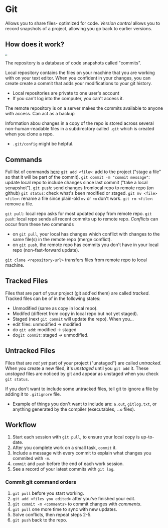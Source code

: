 # Git
Allows you to share files- optimized for code. 
*Version control* allows you to record snapshots of a project, allowing you go back to earlier versions.  

## How does it work?
<img src="https://www.git-tower.com/learn/git/ebook/en/command-line/remote-repositories/introduction/basic-remote-workflow.png" style="zoom:40%;"/>

The repository is a database of code snapshots called "commits". 

Local repository contains the files on your machine that you are working with on your text editor. When you confident in your changes, you can create create a commit that adds your modifications to your git history. 
- Local repositories are private to one user's account
- If you can't log into the computer, you can't access it.

The remote repository is on a server makes the commits available to anyone with access. Can act as a backup

Information abou changes in a copy of the repo is stored across several non-human-readable files in a subdirectory called `.git` which is created when you clone a repo. 
- `.git/config` might be helpful. 

## Commands
Full list of commands [here](https://education.github.com/git-cheat-sheet-education.pdf)
`git add <file>`: add to the project ("stage a file" so that it will be part of the commit).
`git commit -m "commit message"`: update local repo to include changes since last commit ("take a local scnapshot"). 
`git push`: send changes fromlocal repo to remote repo (on github)
`git status`: check what's been modified or staged.
`git mv <file> <file>`: rename a file since plain-old `mv` or `rm` don't work.
`git rm <file>`: remove a file. 

`git pull`: local repo asks for most updated copy from remote repo.
`git push`: local repo sends all recent commits up to remote repo.
*Conflicts* can occur from these two commands
- on `git pull`, your local has changes which conflict with changes to the same file(s) in the remote repo (merge conflict).
- on `git push`, the remote repo has commits you don't have in your local repo (non-fast-forward update).

`git clone <repository-url>` transfers files from remote repo to local machine.
## Tracked Files
Files that are part of your project (git add'ed them) are called *tracked*.
Tracked files can be of in the following states:
- Unmodified (same as copy in local repo).
- Modifed (differet from copy in local repo but not yet staged).
- Staged (next `git commit` will update the repo).
When you...
- edit files: unmodified -> modified
- do `git add`: modified -> staged
- do`git commit`: staged -> unmodified.

## Untracked Files
Files that are *not yet* part of your project ("unstaged") are called *untracked*. When you create a new filed, it's *unstaged* until you `git add` it. These *unstaged* files are noticed by git and appear as unstaged when you check `git status`.

If you don't want to include some untracked files, tell git to ignore a file by adding it to `.gitignore` file. 
- Example of things you don't want to include are: `a.out`, `gitlog.txt`, or anything generated by the compiler (executables, .`.o` files).

## Workflow
1. Start each session with `git pull`, to ensure your local copy is up-to-date. 
2. After you complete work on a small task, `commit` it.
3. Include a message with every commit to explain what changes you commited with `-m`.
4. `commit` and `push` before the end of each work session.
5. See a record of your latest commits with `git log`.

### Commit git command orders
1. `git pull` before you  start working.
2. `git add <files you edited>` after you've finished your edit.
3. `git commit -m <comments>` to commit changes with *comments*.
4. `git pull` one more time to sync with new updates.
5. Solve conflicts, then repeat steps 2-5.
6. `git push` back to the repo. 